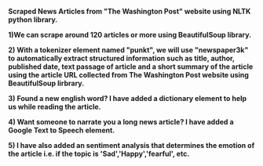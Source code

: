 **Scraped News Articles from "The Washington Post" website using NLTK python library.**

**1)We can scrape around 120 articles or more using BeautifulSoup library.**

**2) With a tokenizer element named "punkt", we will use "newspaper3k" to automatically extract structured information such as title, author, published date, text passage of article and a short summary of the article using the article URL collected from The Washington Post website using BeautifulSoup lirbrary.**

**3) Found a new english word? I have added a dictionary element to help us while reading the article.**

**4) Want someone to narrate you a long news article? I have added a Google Text to Speech element.**

**5) I have also added an sentiment analysis that determines the emotion of the article i.e. if the topic is 'Sad','Happy','fearful', etc.**

